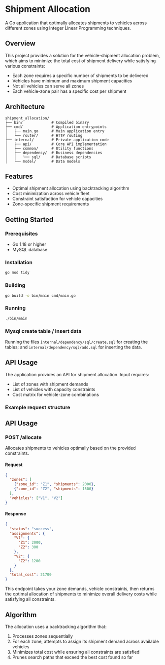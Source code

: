 # Shipment Allocation

A Go application that optimally allocates shipments to vehicles across different zones using Integer Linear Programming techniques.

## Overview

This project provides a solution for the vehicle-shipment allocation problem, which aims to minimize the total cost of shipment delivery while satisfying various constraints:

- Each zone requires a specific number of shipments to be delivered
- Vehicles have minimum and maximum shipment capacities
- Not all vehicles can serve all zones
- Each vehicle-zone pair has a specific cost per shipment

## Architecture

```
shipment_allocation/
├── bin/             # Compiled binary
├── cmd/             # Application entrypoints
│   ├── main.go      # Main application entry
│   └── router/      # HTTP routing
├── internal/        # Private application code
│   ├── api/         # Core API implementation
│   ├── common/      # Utility functions
│   ├── dependency/  # Business dependencies
│   │   └── sql/     # Database scripts
│   └── model/       # Data models
```

## Features

- Optimal shipment allocation using backtracking algorithm
- Cost minimization across vehicle fleet
- Constraint satisfaction for vehicle capacities
- Zone-specific shipment requirements

## Getting Started

### Prerequisites

- Go 1.18 or higher
- MySQL database

### Installation

```bash
go mod tidy
```

### Building

```bash
go build -o bin/main cmd/main.go
```

### Running

```bash
./bin/main
```

### Mysql create table / insert data

Running the files `internal/dependency/sql/create.sql` for creating the tables; and `internal/dependency/sql/add.sql` for inserting the data.

## API Usage

The application provides an API for shipment allocation. Input requires:

- List of zones with shipment demands
- List of vehicles with capacity constraints
- Cost matrix for vehicle-zone combinations

### Example request structure
## API Usage

### POST /allocate

Allocates shipments to vehicles optimally based on the provided constraints.

#### Request

```json
{
  "zones": [
    {"zone_id": "Z1", "shipments": 2000},
    {"zone_id": "Z2", "shipments": 1500}
  ],
  "vehicles": ["V1", "V2"]
}
```

#### Response

```json
{
  "status": "success",
  "assignments": {
    "V1": {
      "Z1": 2000,
      "Z2": 300
    },
    "V2": {
      "Z2": 1200
    }
  },
  "total_cost": 21700
}
```

This endpoint takes your zone demands, vehicle constraints, then returns the optimal allocation of shipments to minimize overall delivery costs while satisfying all constraints.

## Algorithm

The allocation uses a backtracking algorithm that:

1. Processes zones sequentially
2. For each zone, attempts to assign its shipment demand across available vehicles
3. Minimizes total cost while ensuring all constraints are satisfied
4. Prunes search paths that exceed the best cost found so far
